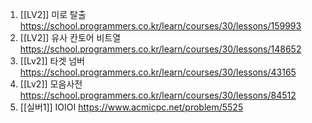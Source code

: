 1. [[LV2]] 미로 탈출 https://school.programmers.co.kr/learn/courses/30/lessons/159993
2. [[LV2]] 유사 칸토어 비트열 https://school.programmers.co.kr/learn/courses/30/lessons/148652
3. [[Lv2]] 타겟 넘버 https://school.programmers.co.kr/learn/courses/30/lessons/43165
4. [[Lv2]] 모음사전 https://school.programmers.co.kr/learn/courses/30/lessons/84512
5. [[실버1]] IOIOI https://www.acmicpc.net/problem/5525
